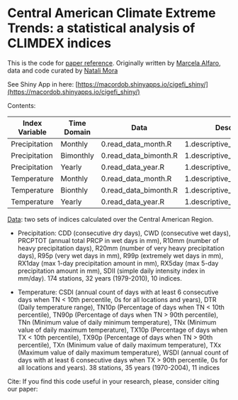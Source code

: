 # Central American Climate Extreme Trends: a statistical analysis of CLIMDEX indices

This is the code for [paper reference](). Originally written by [Marcela Alfaro](https://github.com/malfaro2), data and code curated by [Natali Mora](https://github.com/nataliemora)

See Shiny App in here: [https://macordob.shinyapps.io/cigefi_shiny/](https://macordob.shinyapps.io/cigefi_shiny/)

Contents:

<table class="table table-bordered table-hover table-condensed">
<thead><tr><th title="Field #1">Index Variable</th>
<th title="Field #2">Time Domain</th>
<th title="Field #3">Data</th>
<th title="Field #4">Descriptive</th>
<th title="Field #5">Tests (global and local)</th>
</tr></thead>
<tbody><tr>
<td>Precipitation</td>
<td>Monthly</td>
<td>0.read_data_month.R</td>
<td>1.descriptive_month_prec.R</td>
<td>2.tests_month.R</td>
</tr>
<tr>
<td>Precipitation</td>
<td>Bimonthly</td>
<td>0.read_data_bimonth.R</td>
<td>1.descriptive_bimonth_prec.R</td>
<td>2.tests_bimonth.R</td>
</tr>
<tr>
<td>Precipitation</td>
<td>Yearly</td>
<td>0.read_data_year.R</td>
<td>1.descriptive_year_prec.R</td>
<td>2.tests_year.R</td>
</tr>
<tr>
<td>Temperature</td>
<td>Monthly</td>
<td>0.read_data_month.R</td>
<td>1.descriptive_month_temp.R</td>
<td>2.tests_month.R</td>
</tr>
<tr>
<td>Temperature</td>
<td>Bionthly</td>
<td>0.read_data_bimonth.R</td>
<td>1.descriptive_bimonth_temp.R</td>
<td>2.tests_bimonth.R</td>
</tr>
<tr>
<td>Temperature</td>
<td>Yearly</td>
<td>0.read_data_year.R</td>
<td>1.descriptive_year_temp.R</td>
<td>2.tests_year.R</td>
</tr>
</tbody></table>

[Data](datos_original): two sets of indices calculated over the Central American Region. 

  * Precipitation:  CDD (consecutive dry days), CWD (consecutive wet days), PRCPTOT (annual total PRCP in wet days in mm), R10mm (number of heavy precipitation days), R20mm (number of very heavy precipitation days), R95p (very wet days in mm), R99p (extremely wet days in mm), RX1day (max 1-day precipitation amount in mm), RX5day (max 5-day precipitation amount in mm), SDII (simple daily intensity index in mm/day). 174 stations, 32 years (1979-2010), 10 indices.
  
  * Temperature: CSDI (annual count of days with at least 6 consecutive days when TN < 10th percentile, 0s for all locations and years), DTR (Daily temperature range), TN10p (Percentage of days when TN < 10th percentile), TN90p (Percentage of days when TN > 90th percentile), TNn (Minimum value of daily minimum temperature), TNx (Minimum value of daily maximum temperature), TX10p (Percentage of days when TX < 10th percentile), TX90p (Percentage of days when TN > 90th percentile), TXn (Minimum value of daily maximum temperature), TXx (Maximum value of daily maximum temperature), WSDI (annual count of days with at least 6 consecutive days when TX > 90th percentile, 0s for all locations and years). 38 stations, 35 years (1970-2004), 11 indices


Cite:
If you find this code useful in your research, please, consider citing our paper: 

